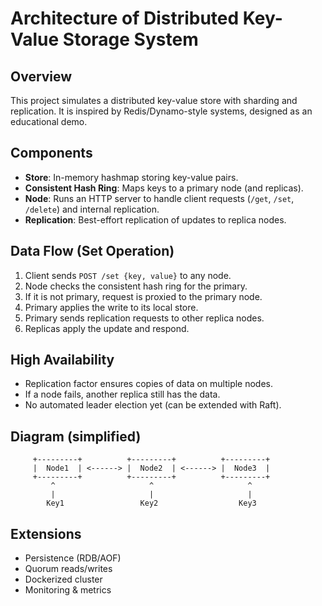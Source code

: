 
# Architecture of Distributed Key-Value Storage System

## Overview
This project simulates a distributed key-value store with sharding and replication.
It is inspired by Redis/Dynamo-style systems, designed as an educational demo.

## Components
- **Store**: In-memory hashmap storing key-value pairs.
- **Consistent Hash Ring**: Maps keys to a primary node (and replicas).
- **Node**: Runs an HTTP server to handle client requests (`/get`, `/set`, `/delete`) and internal replication.
- **Replication**: Best-effort replication of updates to replica nodes.

## Data Flow (Set Operation)
1. Client sends `POST /set {key, value}` to any node.
2. Node checks the consistent hash ring for the primary.
3. If it is not primary, request is proxied to the primary node.
4. Primary applies the write to its local store.
5. Primary sends replication requests to other replica nodes.
6. Replicas apply the update and respond.

## High Availability
- Replication factor ensures copies of data on multiple nodes.
- If a node fails, another replica still has the data.
- No automated leader election yet (can be extended with Raft).

## Diagram (simplified)

```
     +---------+          +---------+          +---------+
     |  Node1  | <------> |  Node2  | <------> |  Node3  |
     +---------+          +---------+          +---------+
         ^                     ^                     ^
         |                     |                     |
        Key1                 Key2                  Key3
```

## Extensions
- Persistence (RDB/AOF)
- Quorum reads/writes
- Dockerized cluster
- Monitoring & metrics
